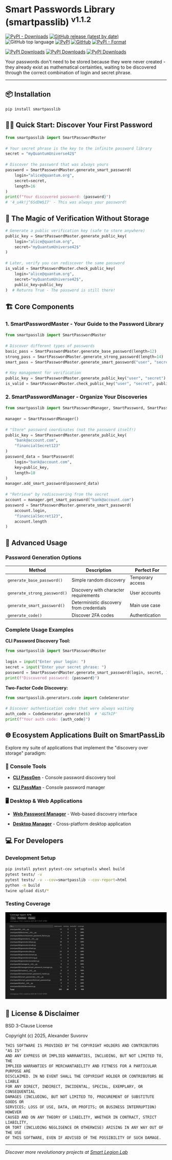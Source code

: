 # Smart Passwords Library (smartpasslib) <sup>v1.1.2</sup>

[![PyPI - Downloads](https://img.shields.io/pypi/dm/smartpasslib?label=pypi%20downloads)](https://pypi.org/project/smartpasslib/)
[![GitHub release (latest by date)](https://img.shields.io/github/v/release/smartlegionlab/smartpasslib)](https://github.com/smartlegionlab/smartpasslib/)
![GitHub top language](https://img.shields.io/github/languages/top/smartlegionlab/smartpasslib)
[![PyPI](https://img.shields.io/pypi/v/smartpasslib)](https://pypi.org/project/smartpasslib)
[![GitHub](https://img.shields.io/github/license/smartlegionlab/smartpasslib)](https://github.com/smartlegionlab/smartpasslib/blob/master/LICENSE)
[![PyPI - Format](https://img.shields.io/pypi/format/smartpasslib)](https://pypi.org/project/smartpasslib)

[![PyPI Downloads](https://static.pepy.tech/badge/smartpasslib)](https://pepy.tech/projects/smartpasslib)
[![PyPI Downloads](https://static.pepy.tech/badge/smartpasslib/month)](https://pepy.tech/projects/smartpasslib)
[![PyPI Downloads](https://static.pepy.tech/badge/smartpasslib/week)](https://pepy.tech/projects/smartpasslib)

Your passwords don't need to be stored because they were never created - they already exist as mathematical certainties, waiting to be discovered through the correct combination of login and secret phrase.

---

## 📦 Installation

```bash
pip install smartpasslib
```

## 🧙‍♂️ Quick Start: Discover Your First Password

```python
from smartpasslib import SmartPasswordMaster

# Your secret phrase is the key to the infinite password library
secret = "myQuantumUniverse42$"

# Discover the password that was always yours
password = SmartPasswordMaster.generate_smart_password(
    login="alice@quantum.org", 
    secret=secret, 
    length=16
)
print(f"Your discovered password: {password}")
# '4_u4k!j^6SdDW$I7' - This was always your password!
```

## 🔑 The Magic of Verification Without Storage

```python
# Generate a public verification key (safe to store anywhere)
public_key = SmartPasswordMaster.generate_public_key(
    login="alice@quantum.org", 
    secret="myQuantumUniverse42$"
)

# Later, verify you can rediscover the same password
is_valid = SmartPasswordMaster.check_public_key(
    login="alice@quantum.org",
    secret="myQuantumUniverse42$",
    public_key=public_key
)  # Returns True - The password is still there!
```

## 🏗️ Core Components

### 1. SmartPasswordMaster - Your Guide to the Password Library

```python
from smartpasslib import SmartPasswordMaster

# Discover different types of passwords
basic_pass = SmartPasswordMaster.generate_base_password(length=12)
strong_pass = SmartPasswordMaster.generate_strong_password(length=14)
smart_pass = SmartPasswordMaster.generate_smart_password("user", "secret", 16)

# Key management for verification
public_key = SmartPasswordMaster.generate_public_key("user", "secret")
is_valid = SmartPasswordMaster.check_public_key("user", "secret", public_key)
```

### 2. SmartPasswordManager - Organize Your Discoveries

```python
from smartpasslib import SmartPasswordManager, SmartPassword, SmartPasswordMaster

manager = SmartPasswordManager()

# "Store" password coordinates (not the password itself!)
public_key = SmartPasswordMaster.generate_public_key(
    "bank@account.com", 
    "financialSecret123"
)
password_data = SmartPassword(
    login="bank@account.com", 
    key=public_key, 
    length=18
)
manager.add_smart_password(password_data)

# "Retrieve" by rediscovering from the secret
account = manager.get_smart_password("bank@account.com")
password = SmartPasswordMaster.generate_smart_password(
    account.login,
    "financialSecret123",
    account.length
)
```

## 🚀 Advanced Usage

### Password Generation Options

| Method                       | Description                             | Perfect For          |
|------------------------------|-----------------------------------------|----------------------|
| `generate_base_password()`   | Simple random discovery                 | Temporary access     |
| `generate_strong_password()` | Discovery with character requirements   | User accounts        |
| `generate_smart_password()`  | Deterministic discovery from credentials | Main use case        |
| `generate_code()`            | Discover 2FA codes                      | Authentication       |

### Complete Usage Examples

**CLI Password Discovery Tool:**
```python
from smartpasslib import SmartPasswordMaster

login = input("Enter your login: ")
secret = input("Enter your secret phrase: ")
password = SmartPasswordMaster.generate_smart_password(login, secret, 14)
print(f"Discovered password: {password}")
```

**Two-Factor Code Discovery:**
```python
from smartpasslib.generators.code import CodeGenerator

# Discover authentication codes that were always waiting
auth_code = CodeGenerator.generate(6)  # '4&TkIP'
print(f"Your auth code: {auth_code}")
```

## 🌐 Ecosystem Applications Built on SmartPassLib

Explore my suite of applications that implement the "discovery over storage" paradigm:

### 🔧 Console Tools
- [**CLI PassGen**](https://github.com/smartlegionlab/clipassgen/) - Console password discovery tool

- [**CLI PassMan**](https://github.com/smartlegionlab/clipassman/) - Console password manager

### 🖥️ Desktop & Web Applications
- [**Web Password Manager**](https://github.com/smartlegionlab/smart-password-manager) - Web-based discovery interface

- [**Desktop Manager**](https://github.com/smartlegionlab/smart-password-manager-desktop) - Cross-platform desktop application

## 💻 For Developers

### Development Setup
```bash
pip install pytest pytest-cov setuptools wheel build
pytest tests/ -v
pytest tests/ -v --cov=smartpasslib --cov-report=html
python -m build
twine upload dist/*
```

### Testing Coverage
![Test Coverage](https://github.com/smartlegionlab/smartpasslib/raw/master/data/images/cov.png)

## 📜 License & Disclaimer

BSD 3-Clause License

Copyright (c) 2025, Alexander Suvorov

```
THIS SOFTWARE IS PROVIDED BY THE COPYRIGHT HOLDERS AND CONTRIBUTORS "AS IS"
AND ANY EXPRESS OR IMPLIED WARRANTIES, INCLUDING, BUT NOT LIMITED TO, THE
IMPLIED WARRANTIES OF MERCHANTABILITY AND FITNESS FOR A PARTICULAR PURPOSE ARE
DISCLAIMED. IN NO EVENT SHALL THE COPYRIGHT HOLDER OR CONTRIBUTORS BE LIABLE
FOR ANY DIRECT, INDIRECT, INCIDENTAL, SPECIAL, EXEMPLARY, OR CONSEQUENTIAL
DAMAGES (INCLUDING, BUT NOT LIMITED TO, PROCUREMENT OF SUBSTITUTE GOODS OR
SERVICES; LOSS OF USE, DATA, OR PROFITS; OR BUSINESS INTERRUPTION) HOWEVER
CAUSED AND ON ANY THEORY OF LIABILITY, WHETHER IN CONTRACT, STRICT LIABILITY,
OR TORT (INCLUDING NEGLIGENCE OR OTHERWISE) ARISING IN ANY WAY OUT OF THE USE
OF THIS SOFTWARE, EVEN IF ADVISED OF THE POSSIBILITY OF SUCH DAMAGE.
```

---

*Discover more revolutionary projects at [Smart Legion Lab](https://github.com/smartlegionlab)*
